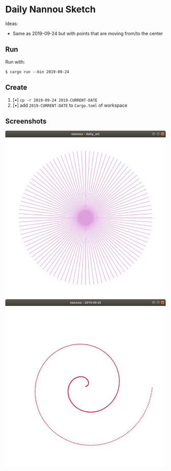 # Daily Nannou Sketch 


Ideas:

- Same as 2019-09-24 but with points that are moving from/to the center


## Run

Run with:

    $ cargo run --bin 2019-09-24

## Create

1. [•] `cp -r 2019-09-24 2019-CURRENT-DATE`
2. [•] add `2019-CURRENT-DATE` to `Cargo.toml` of workspace

## Screenshots

![24 Sept 2019](screenshots/2019-09-24.png)
![25 Sept 2019](screenshots/2019-09-25.png)